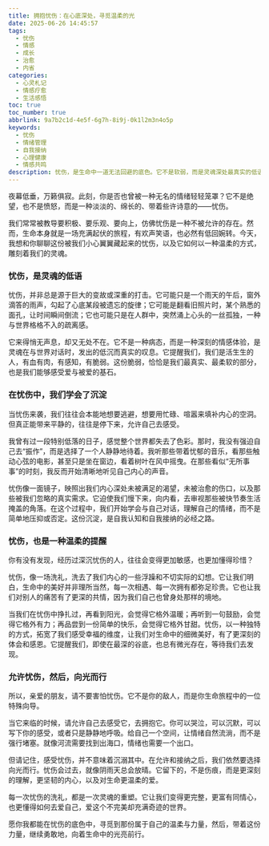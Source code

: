 ```yaml
---
title: 拥抱忧伤：在心底深处，寻觅温柔的光
date: 2025-06-26 14:45:57
tags:
  - 忧伤
  - 情感
  - 成长
  - 治愈
  - 内省
categories:
  - 心灵札记
  - 情感疗愈
  - 生活感悟
toc: true
toc_number: true
abbrlink: 9a7b2c1d-4e5f-6g7h-8i9j-0k1l2m3n4o5p
keywords:
  - 忧伤
  - 情绪管理
  - 自我接纳
  - 心理健康
  - 情感共鸣
description: 忧伤，是生命中一道无法回避的底色。它不是软弱，而是灵魂深处最真实的低语。这篇文章，将带你走进忧伤的温柔世界，学会如何与它共处，如何在那些看似黯淡的时刻，寻觅到属于自己的光亮，最终，让每一次心痛都成为成长的印记，让每一次低落都化作前行的力量。
---
```


夜幕低垂，万籁俱寂。此刻，你是否也曾被一种无名的情绪轻轻笼罩？它不是绝望，也不是愤怒，而是一种淡淡的、绵长的、带着些许诗意的——忧伤。

我们常常被教导要积极、要乐观、要向上，仿佛忧伤是一种不被允许的存在。然而，生命本身就是一场充满起伏的旅程，有欢声笑语，也必然有低回婉转。今天，我想和你聊聊这份被我们小心翼翼藏起来的忧伤，以及它如何以一种温柔的方式，雕刻着我们的灵魂。

### 忧伤，是灵魂的低语

忧伤，并非总是源于巨大的变故或深重的打击。它可能只是一个雨天的午后，窗外滴答的雨声，勾起了心底某段被遗忘的旋律；它可能是翻看旧照片时，某个熟悉的面孔，让时间瞬间倒流；它也可能只是在人群中，突然涌上心头的一丝孤独，一种与世界格格不入的疏离感。

它来得悄无声息，却又无处不在。它不是一种病态，而是一种深刻的情感体验，是灵魂在与世界对话时，发出的低沉而真实的叹息。它提醒我们，我们是活生生的人，有血有肉，有感知，有脆弱。这份脆弱，恰恰是我们最真实、最柔软的部分，也是我们能够感受爱与被爱的基石。

### 在忧伤中，我们学会了沉淀

当忧伤来袭，我们往往会本能地想要逃避，想要用忙碌、喧嚣来填补内心的空洞。但真正能带来平静的，往往是停下来，允许自己去感受。

我曾有过一段特别低落的日子，感觉整个世界都失去了色彩。那时，我没有强迫自己去“振作”，而是选择了一个人静静地待着。我听那些带着忧郁的音乐，看那些触动心弦的电影，甚至只是坐在窗边，看着树叶在风中摇曳。在那些看似“无所事事”的时刻，我反而开始清晰地听见自己内心的声音。

忧伤像一面镜子，映照出我们内心深处未被满足的渴望，未被治愈的伤口，以及那些被我们忽略的真实需求。它迫使我们慢下来，向内看，去审视那些被快节奏生活掩盖的角落。在这个过程中，我们开始学会与自己对话，理解自己的情绪，而不是简单地压抑或否定。这份沉淀，是自我认知和自我接纳的必经之路。

### 忧伤，也是一种温柔的提醒

你有没有发现，经历过深沉忧伤的人，往往会变得更加敏感，也更加懂得珍惜？

忧伤，像一场洗礼，洗去了我们内心的一些浮躁和不切实际的幻想。它让我们明白，生命中的美好并非理所当然，每一次相遇、每一次拥有都弥足珍贵。它也让我们对别人的痛苦有了更深的共情，因为我们自己也曾身处那样的境地。

当我们在忧伤中挣扎过，再看到阳光，会觉得它格外温暖；再听到一句鼓励，会觉得它格外有力；再品尝到一份简单的快乐，会觉得它格外甘甜。忧伤，以一种独特的方式，拓宽了我们感受幸福的维度，让我们对生命中的细微美好，有了更深刻的体会和感恩。它提醒我们，即使在最深的谷底，也总有微光存在，等待我们去发现。

### 允许忧伤，然后，向光而行

所以，亲爱的朋友，请不要害怕忧伤。它不是你的敌人，而是你生命旅程中的一位特殊向导。

当它来临的时候，请允许自己去感受它，去拥抱它。你可以哭泣，可以沉默，可以写下你的感受，或者只是静静地呼吸。给自己一个空间，让情绪自然流淌，而不是强行堵塞。就像河流需要找到出海口，情绪也需要一个出口。

但请记住，感受忧伤，并不意味着沉溺其中。在允许和接纳之后，我们依然要选择向光而行。忧伤会过去，就像阴雨天总会放晴。它留下的，不是伤痕，而是更深刻的理解，更坚韧的内心，以及对生命更温柔的爱。

每一次忧伤的洗礼，都是一次灵魂的重塑。它让我们变得更完整，更富有同情心，也更懂得如何去爱自己，爱这个不完美却充满奇迹的世界。

愿你我都能在忧伤的底色中，寻觅到那份属于自己的温柔与力量，然后，带着这份力量，继续勇敢地，向着生命中的光亮前行。